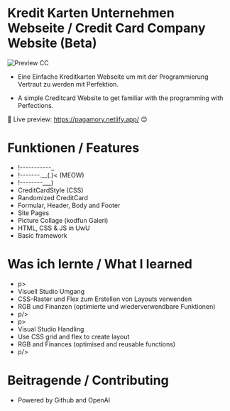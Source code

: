# Kredit Karten Unternehmen Webseite / Credit Card Company Website (Beta)

![Preview CC](https://github.com/PadJey/payment/assets/89216593/a0a681ef-e40c-4239-8358-20c5d929df17)


- Eine Einfache Kreditkarten Webseite um mit der Programmierung Vertraut zu werden mit Perfektion.

- A simple Creditcard Website to get familiar with the programming with Perfections.

🔗 Live preview: https://pagamory.netlify.app/ 😊


# Funktionen / Features

- !-----------_
- !-------.__(.)< (MEOW)
- !--------\___)   
- CreditCardStyle (CSS)
- Randomized CreditCard
- Formular, Header, Body and Footer
- Site Pages
- Picture Collage (kodfun Galeri)
- HTML, CSS & JS in UwU
- Basic framework


# Was ich lernte / What I learned 

- p>
- Visuell Studio Umgang
- CSS-Raster und Flex zum Erstellen von Layouts verwenden
- RGB und Finanzen (optimierte und wiederverwendbare Funktionen)
- p/>
- p>
- Visual Studio Handling
- Use CSS grid and flex to create layout
- RGB and Finances (optimised and reusable functions)
- p/>


# Beitragende / Contributing

- Powered by Github and OpenAI

